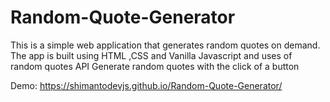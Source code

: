 # Random-Quote-Generator
This is a simple web application that generates random quotes on demand. The app is built using HTML ,CSS and Vanilla Javascript and uses of random quotes API      Generate random quotes with the click of a button

Demo: https://shimantodevjs.github.io/Random-Quote-Generator/
